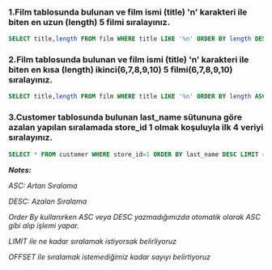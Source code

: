 ### 1.Film tablosunda bulunan ve film ismi (title) 'n' karakteri ile biten en uzun (length) 5 filmi sıralayınız.
```sql
SELECT title,length FROM film WHERE title LIKE '%n' ORDER BY length DESC LIMIT 5;
```
### 2.Film tablosunda bulunan ve film ismi (title) 'n' karakteri ile biten en kısa (length) ikinci(6,7,8,9,10) 5 filmi(6,7,8,9,10) sıralayınız.
```sql
SELECT title,length FROM film WHERE title LIKE '%n' ORDER BY length ASC OFFSET 5 LIMIT 5;
```
### 3.Customer tablosunda bulunan last_name sütununa göre azalan yapılan sıralamada store_id 1 olmak koşuluyla ilk 4 veriyi sıralayınız.
```sql
SELECT * FROM customer WHERE store_id=1 ORDER BY last_name DESC LIMIT 4;
```

***Notes:***

*ASC: Artan Sıralama*

*DESC: Azalan Sıralama*

*Order By kullanırken ASC veya DESC yazmadığımızda otomatik olarak ASC gibi alıp işlemi yapar.*

*LIMIT ile ne kadar sıralamak istiyorsak belirliyoruz*

*OFFSET ile sıralamak istemediğimiz kadar sayıyı belirtiyoruz*
